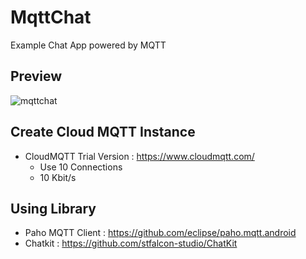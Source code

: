 # MqttChat
Example Chat App powered by MQTT 


## Preview

![mqttchat](/imgage/mqttchat.PNG)



## Create Cloud MQTT Instance

* CloudMQTT Trial Version : https://www.cloudmqtt.com/
   * Use 10 Connections
   * 10 Kbit/s



## Using Library
   * Paho MQTT Client : https://github.com/eclipse/paho.mqtt.android
   * Chatkit : https://github.com/stfalcon-studio/ChatKit
